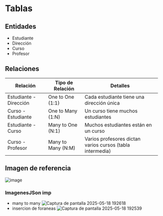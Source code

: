 # Tablas

## Entidades
- Estudiante  
- Dirección  
- Curso  
- Profesor  

## Relaciones

| Relación              | Tipo de Relación    | Detalles                                               |
|-----------------------|---------------------|--------------------------------------------------------|
| Estudiante - Dirección| One to One (1:1)    | Cada estudiante tiene una dirección única             |
| Curso - Estudiante    | One to Many (1:N)   | Un curso tiene muchos estudiantes                     |
| Estudiante - Curso    | Many to One (N:1)   | Muchos estudiantes están en un curso                  |
| Curso - Profesor      | Many to Many (N:M)  | Varios profesores dictan varios cursos (tabla intermedia) |
## Imagen de referencia
![image](https://github.com/user-attachments/assets/2bf276bb-2eb7-4f44-920e-00dcdd9c0b34)
### ImagenesJSon imp
- many to many
![Captura de pantalla 2025-05-18 192618](https://github.com/user-attachments/assets/30932d4a-a331-4f3f-ac3f-8583b458967f)
- insercion de foraneas
![Captura de pantalla 2025-05-18 192539](https://github.com/user-attachments/assets/2639a5aa-ad4c-484c-8527-908c520500ad)
